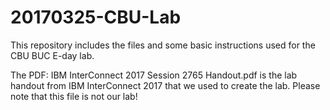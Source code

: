 # 20170325-CBU-Lab

This repository includes the files and some basic instructions used for the CBU BUC E-day lab.

The PDF: IBM InterConnect 2017 Session 2765 Handout.pdf is the lab handout from IBM InterConnect 2017 that we used to create the lab.  Please note that this file is not our lab!
